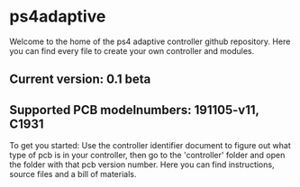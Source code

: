 # ps4adaptive

Welcome to the home of the ps4 adaptive controller github repository.
Here you can find every file to create your own controller and modules.


## Current version: 0.1 beta
## Supported PCB modelnumbers: 191105-v11, C1931

To get you started: Use the controller identifier document to figure out what type of pcb is in your controller, then go to the 'controller' folder and open the folder with that pcb version number.
Here you can find instructions, source files and a bill of materials.
